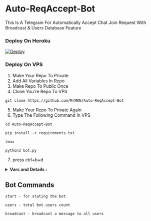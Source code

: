 # Auto-ReqAccept-Bot

This Is A Telegram For Automatically Accept Chat Join Request With Broadcast &amp; Users Database Feature 


### Deploy On Heroku

[![Deploy](https://www.herokucdn.com/deploy/button.svg)](https://heroku.com/deploy?template=https://github.com/MrMKN/Auto-ReqAccept-Bot)             


### Deploy On VPS

1. Make Your Repo To Private
2. Add All Variables In Repo
3. Make Repo To Public Once
4. Clone You're Repo To VPS

```git clone https://github.com/MrMKN/Auto-ReqAccept-Bot```

5. Make Your Repo To Private Again
6. Type The Following Command In VPS

```cd Auto-ReqAccept-Bot```

```pip install -r requirements.txt```

```tmux```

```python3 bot.py```

7. press ctrl+b+d


<details>
<summary><b>Vars and Details :</b></summary>

`API_ID` : Goto [my.telegram.org](https://my.telegram.org) To Obtain This.

`API_HASH` : Goto [my.telegram.org](https://my.telegram.org) To Obtain This.
  
`BOT_TOKEN` : Get The Bot Token From [@BotFather](https://telegram.dog/BotFather)

`ADMINS` : Your Telegram ID form @Tgraph_Multi_Bot click /id in this bot

`DB_URL` : MongoDB URI For [MongoDB](https://mongodb.com)

</details>


## Bot Commands
```
start - for stating the bot

users - total bot users count

broadcast - broadcast a message to all users
```



